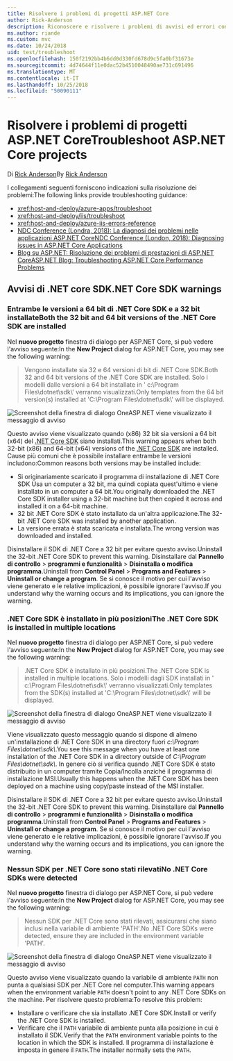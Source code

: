 ```yaml
---
title: Risolvere i problemi di progetti ASP.NET Core
author: Rick-Anderson
description: Riconoscere e risolvere i problemi di avvisi ed errori con i progetti ASP.NET Core.
ms.author: riande
ms.custom: mvc
ms.date: 10/24/2018
uid: test/troubleshoot
ms.openlocfilehash: 150f2192bb4b6dd0d330fd678d9c5fa0bf31673e
ms.sourcegitcommit: 4d74644f11e0dac52b4510048490ae731c691496
ms.translationtype: MT
ms.contentlocale: it-IT
ms.lasthandoff: 10/25/2018
ms.locfileid: "50090111"
---
```

# <a name="troubleshoot-aspnet-core-projects"></a><span data-ttu-id="1c7ca-103">Risolvere i problemi di progetti ASP.NET Core</span><span class="sxs-lookup"><span data-stu-id="1c7ca-103">Troubleshoot ASP.NET Core projects</span></span>

<span data-ttu-id="1c7ca-104">Di [Rick Anderson](https://twitter.com/RickAndMSFT)</span><span class="sxs-lookup"><span data-stu-id="1c7ca-104">By [Rick Anderson](https://twitter.com/RickAndMSFT)</span></span>

<span data-ttu-id="1c7ca-105">I collegamenti seguenti forniscono indicazioni sulla risoluzione dei problemi:</span><span class="sxs-lookup"><span data-stu-id="1c7ca-105">The following links provide troubleshooting guidance:</span></span>

* <xref:host-and-deploy/azure-apps/troubleshoot>
* <xref:host-and-deploy/iis/troubleshoot>
* <xref:host-and-deploy/azure-iis-errors-reference>
* [<span data-ttu-id="1c7ca-106">NDC Conference (Londra, 2018): La diagnosi dei problemi nelle applicazioni ASP.NET Core</span><span class="sxs-lookup"><span data-stu-id="1c7ca-106">NDC Conference (London, 2018): Diagnosing issues in ASP.NET Core Applications</span></span>](https://www.youtube.com/watch?v=RYI0DHoIVaA)
* [<span data-ttu-id="1c7ca-107">Blog su ASP.NET: Risoluzione dei problemi di prestazioni di ASP.NET Core</span><span class="sxs-lookup"><span data-stu-id="1c7ca-107">ASP.NET Blog: Troubleshooting ASP.NET Core Performance Problems</span></span>](https://blogs.msdn.microsoft.com/webdev/2018/05/23/asp-net-core-performance-improvements/)

## <a name="net-core-sdk-warnings"></a><span data-ttu-id="1c7ca-108">Avvisi di .NET core SDK</span><span class="sxs-lookup"><span data-stu-id="1c7ca-108">.NET Core SDK warnings</span></span>

### <a name="both-the-32-bit-and-64-bit-versions-of-the-net-core-sdk-are-installed"></a><span data-ttu-id="1c7ca-109">Entrambe le versioni a 64 bit di .NET Core SDK e a 32 bit installate</span><span class="sxs-lookup"><span data-stu-id="1c7ca-109">Both the 32 bit and 64 bit versions of the .NET Core SDK are installed</span></span>

<span data-ttu-id="1c7ca-110">Nel **nuovo progetto** finestra di dialogo per ASP.NET Core, si può vedere l'avviso seguente:</span><span class="sxs-lookup"><span data-stu-id="1c7ca-110">In the **New Project** dialog for ASP.NET Core, you may see the following warning:</span></span>

> <span data-ttu-id="1c7ca-111">Vengono installate sia 32 e 64 versioni di bit di .NET Core SDK.</span><span class="sxs-lookup"><span data-stu-id="1c7ca-111">Both 32 and 64 bit versions of the .NET Core SDK are installed.</span></span> <span data-ttu-id="1c7ca-112">Solo i modelli dalle versioni a 64 bit installate in ' c:\\Program Files\\dotnet\\sdk\\' verranno visualizzati.</span><span class="sxs-lookup"><span data-stu-id="1c7ca-112">Only templates from the 64 bit version(s) installed at 'C:\\Program Files\\dotnet\\sdk\\' will be displayed.</span></span>

![Screenshot della finestra di dialogo OneASP.NET viene visualizzato il messaggio di avviso](troubleshoot/_static/both32and64bit.png)

<span data-ttu-id="1c7ca-114">Questo avviso viene visualizzato quando (x86) 32 bit sia versioni a 64 bit (x64) del [.NET Core SDK](https://www.microsoft.com/net/download/all) siano installati.</span><span class="sxs-lookup"><span data-stu-id="1c7ca-114">This warning appears when both 32-bit (x86) and 64-bit (x64) versions of the [.NET Core SDK](https://www.microsoft.com/net/download/all) are installed.</span></span> <span data-ttu-id="1c7ca-115">Cause più comuni che è possibile installare entrambe le versioni includono:</span><span class="sxs-lookup"><span data-stu-id="1c7ca-115">Common reasons both versions may be installed include:</span></span>

* <span data-ttu-id="1c7ca-116">Si originariamente scaricato il programma di installazione di .NET Core SDK Usa un computer a 32 bit, ma quindi copiata quest'ultimo e viene installato in un computer a 64 bit.</span><span class="sxs-lookup"><span data-stu-id="1c7ca-116">You originally downloaded the .NET Core SDK installer using a 32-bit machine but then copied it across and installed it on a 64-bit machine.</span></span>
* <span data-ttu-id="1c7ca-117">32 bit .NET Core SDK è stato installato da un'altra applicazione.</span><span class="sxs-lookup"><span data-stu-id="1c7ca-117">The 32-bit .NET Core SDK was installed by another application.</span></span>
* <span data-ttu-id="1c7ca-118">La versione errata è stata scaricata e installata.</span><span class="sxs-lookup"><span data-stu-id="1c7ca-118">The wrong version was downloaded and installed.</span></span>

<span data-ttu-id="1c7ca-119">Disinstallare il SDK di .NET Core a 32 bit per evitare questo avviso.</span><span class="sxs-lookup"><span data-stu-id="1c7ca-119">Uninstall the 32-bit .NET Core SDK to prevent this warning.</span></span> <span data-ttu-id="1c7ca-120">Disinstallare dal **Pannello di controllo** > **programmi e funzionalità** > **Disinstalla o modifica programma**.</span><span class="sxs-lookup"><span data-stu-id="1c7ca-120">Uninstall from **Control Panel** > **Programs and Features** > **Uninstall or change a program**.</span></span> <span data-ttu-id="1c7ca-121">Se si conosce il motivo per cui l'avviso viene generato e le relative implicazioni, è possibile ignorare l'avviso.</span><span class="sxs-lookup"><span data-stu-id="1c7ca-121">If you understand why the warning occurs and its implications, you can ignore the warning.</span></span>

### <a name="the-net-core-sdk-is-installed-in-multiple-locations"></a><span data-ttu-id="1c7ca-122">.NET Core SDK è installato in più posizioni</span><span class="sxs-lookup"><span data-stu-id="1c7ca-122">The .NET Core SDK is installed in multiple locations</span></span>

<span data-ttu-id="1c7ca-123">Nel **nuovo progetto** finestra di dialogo per ASP.NET Core, si può vedere l'avviso seguente:</span><span class="sxs-lookup"><span data-stu-id="1c7ca-123">In the **New Project** dialog for ASP.NET Core, you may see the following warning:</span></span>

> <span data-ttu-id="1c7ca-124">.NET Core SDK è installato in più posizioni.</span><span class="sxs-lookup"><span data-stu-id="1c7ca-124">The .NET Core SDK is installed in multiple locations.</span></span> <span data-ttu-id="1c7ca-125">Solo i modelli dagli SDK installati in ' c:\\Program Files\\dotnet\\sdk\\' verranno visualizzati.</span><span class="sxs-lookup"><span data-stu-id="1c7ca-125">Only templates from the SDK(s) installed at 'C:\\Program Files\\dotnet\\sdk\\' will be displayed.</span></span>

![Screenshot della finestra di dialogo OneASP.NET viene visualizzato il messaggio di avviso](troubleshoot/_static/multiplelocations.png)

<span data-ttu-id="1c7ca-127">Viene visualizzato questo messaggio quando si dispone di almeno un'installazione di .NET Core SDK in una directory fuori *c:\\Program Files\\dotnet\\sdk\\*.</span><span class="sxs-lookup"><span data-stu-id="1c7ca-127">You see this message when you have at least one installation of the .NET Core SDK in a directory outside of *C:\\Program Files\\dotnet\\sdk\\*.</span></span> <span data-ttu-id="1c7ca-128">In genere ciò si verifica quando .NET Core SDK è stato distribuito in un computer tramite Copia/Incolla anziché il programma di installazione MSI.</span><span class="sxs-lookup"><span data-stu-id="1c7ca-128">Usually this happens when the .NET Core SDK has been deployed on a machine using copy/paste instead of the MSI installer.</span></span>

<span data-ttu-id="1c7ca-129">Disinstallare il SDK di .NET Core a 32 bit per evitare questo avviso.</span><span class="sxs-lookup"><span data-stu-id="1c7ca-129">Uninstall the 32-bit .NET Core SDK to prevent this warning.</span></span> <span data-ttu-id="1c7ca-130">Disinstallare dal **Pannello di controllo** > **programmi e funzionalità** > **Disinstalla o modifica programma**.</span><span class="sxs-lookup"><span data-stu-id="1c7ca-130">Uninstall from **Control Panel** > **Programs and Features** > **Uninstall or change a program**.</span></span> <span data-ttu-id="1c7ca-131">Se si conosce il motivo per cui l'avviso viene generato e le relative implicazioni, è possibile ignorare l'avviso.</span><span class="sxs-lookup"><span data-stu-id="1c7ca-131">If you understand why the warning occurs and its implications, you can ignore the warning.</span></span>

### <a name="no-net-core-sdks-were-detected"></a><span data-ttu-id="1c7ca-132">Nessun SDK per .NET Core sono stati rilevati</span><span class="sxs-lookup"><span data-stu-id="1c7ca-132">No .NET Core SDKs were detected</span></span>

<span data-ttu-id="1c7ca-133">Nel **nuovo progetto** finestra di dialogo per ASP.NET Core, si può vedere l'avviso seguente:</span><span class="sxs-lookup"><span data-stu-id="1c7ca-133">In the **New Project** dialog for ASP.NET Core, you may see the following warning:</span></span>

> <span data-ttu-id="1c7ca-134">Nessun SDK per .NET Core sono stati rilevati, assicurarsi che siano inclusi nella variabile di ambiente 'PATH'.</span><span class="sxs-lookup"><span data-stu-id="1c7ca-134">No .NET Core SDKs were detected, ensure they are included in the environment variable 'PATH'.</span></span>

![Screenshot della finestra di dialogo OneASP.NET viene visualizzato il messaggio di avviso](troubleshoot/_static/NoNetCore.png)

<span data-ttu-id="1c7ca-136">Questo avviso viene visualizzato quando la variabile di ambiente `PATH` non punta a qualsiasi SDK per .NET Core nel computer.</span><span class="sxs-lookup"><span data-stu-id="1c7ca-136">This warning appears when the environment variable `PATH` doesn't point to any .NET Core SDKs on the machine.</span></span> <span data-ttu-id="1c7ca-137">Per risolvere questo problema:</span><span class="sxs-lookup"><span data-stu-id="1c7ca-137">To resolve this problem:</span></span>

* <span data-ttu-id="1c7ca-138">Installare o verificare che sia installato .NET Core SDK.</span><span class="sxs-lookup"><span data-stu-id="1c7ca-138">Install or verify the .NET Core SDK is installed.</span></span>
* <span data-ttu-id="1c7ca-139">Verificare che il `PATH` variabile di ambiente punta alla posizione in cui è installato il SDK.</span><span class="sxs-lookup"><span data-stu-id="1c7ca-139">Verify that the `PATH` environment variable points to the location in which the SDK is installed.</span></span> <span data-ttu-id="1c7ca-140">Il programma di installazione è imposta in genere il `PATH`.</span><span class="sxs-lookup"><span data-stu-id="1c7ca-140">The installer normally sets the `PATH`.</span></span>
